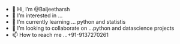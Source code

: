 - 👋 Hi, I’m @Baljeetharsh
- 👀 I’m interested in ...
- 🌱 I’m currently learning ... python and statistis
- 💞️ I’m looking to collaborate on ...python and datascience projects
- 📫 How to reach me ...+91-9137270261

<!---
Baljeetharsh/Baljeetharsh is a ✨ special ✨ repository because its `README.md` (this file) appears on your GitHub profile.
You can click the Preview link to take a look at your changes.
--->
